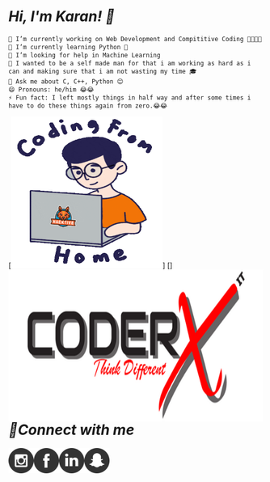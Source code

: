 # *Hi, I'm Karan! 👋*
    🔭 I’m currently working on Web Development and Compititive Coding 👨‍💻👨‍💻
    🌱 I’m currently learning Python 🐍
    🤔 I’m looking for help in Machine Learning
    🙌 I wanted to be a self made man for that i am working as hard as i can and making sure that i am not wasting my time 🎓
    💬 Ask me about C, C++, Python 😊
    😄 Pronouns: he/him 😂😂
    ⚡ Fun fact: I left mostly things in half way and after some times i have to do these things again from zero.😂😂

[<img src="/Coding image.gif" height='300' width='300'>]
[<img align="left" src="/CoderxImage.png" width='600' height='300'>]

# *🔗Connect with me* 
    
[<img align="left" src="/instagram.png" width='50' height='50'>](https://www.instagram.com/its_karanshx/)
[<img align="left" src="/facebook.png" width='50' height='50'>](https://www.facebook.com/Karansh99)
[<img align="left" src="/linkdin.png" width='50' height='50'>](https://www.linkedin.com/in/karan-sharma-23574a1b9/)
[<img align="left" src="/snapchat.png" width='50' height='50'>](https://accounts.snapchat.com/accounts/snapcodes)
